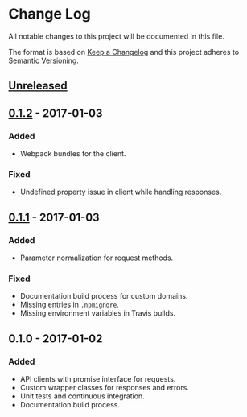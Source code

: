 # Change Log
All notable changes to this project will be documented in this file.

The format is based on [Keep a Changelog](http://keepachangelog.com/) 
and this project adheres to [Semantic Versioning](http://semver.org/).

## [Unreleased]

## [0.1.2] - 2017-01-03
### Added
- Webpack bundles for the client.

### Fixed
- Undefined property issue in client while handling responses.

## [0.1.1] - 2017-01-03
### Added
- Parameter normalization for request methods.

### Fixed
- Documentation build process for custom domains.
- Missing entries in `.npmignore`.
- Missing environment variables in Travis builds.

## 0.1.0 - 2017-01-02
### Added
- API clients with promise interface for requests.
- Custom wrapper classes for responses and errors.
- Unit tests and continuous integration.
- Documentation build process.

[Unreleased]: https://github.com/hkwu/wargamer/compare/v0.1.2...HEAD
[0.1.2]: https://github.com/hkwu/wargamer/compare/v0.1.1...0.1.2
[0.1.1]: https://github.com/hkwu/wargamer/compare/v0.1.0...v0.1.1
